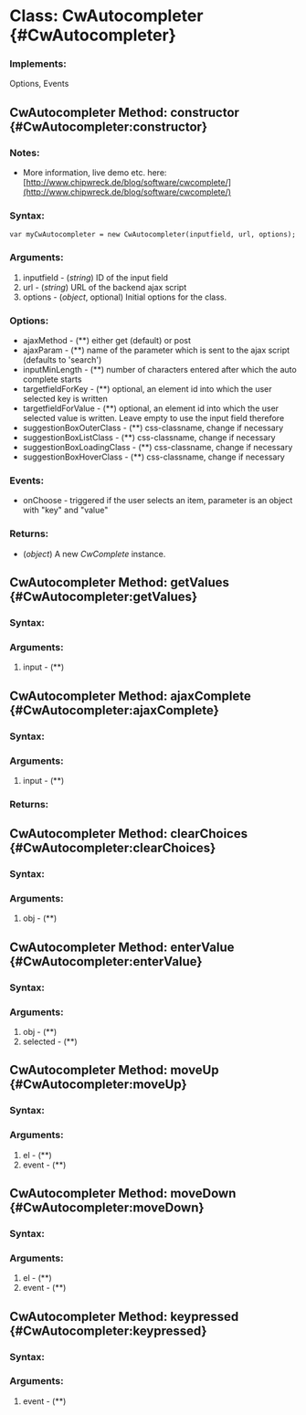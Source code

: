 Class: CwAutocompleter {#CwAutocompleter}
=========================================



### Implements:

Options, Events




CwAutocompleter Method: constructor {#CwAutocompleter:constructor}
-------------------------------------------------------------------

### Notes:

- More information, live demo etc. here: [http://www.chipwreck.de/blog/software/cwcomplete/](http://www.chipwreck.de/blog/software/cwcomplete/) 


### Syntax:

	var myCwAutocompleter = new CwAutocompleter(inputfield, url, options);

### Arguments:

1. inputfield - (*string*) ID of the input field
2. url - (*string*) URL of the backend ajax script
3. options - (*object*, optional) Initial options for the class.

### Options:

* ajaxMethod - (**) either get (default) or post
* ajaxParam - (**) name of the parameter which is sent to the ajax script (defaults to 'search')
* inputMinLength - (**) number of characters entered after which the auto complete starts
* targetfieldForKey - (**) optional, an element id into which the user selected key is written
* targetfieldForValue - (**) optional, an element id into which the user selected value is written. Leave empty to use the input field therefore
* suggestionBoxOuterClass - (**) css-classname, change if necessary
* suggestionBoxListClass - (**) css-classname, change if necessary
* suggestionBoxLoadingClass - (**) css-classname, change if necessary
* suggestionBoxHoverClass - (**) css-classname, change if necessary

### Events:

* onChoose - triggered if the user selects an item, parameter is an object with "key" and "value"

### Returns:

* (*object*) A new *CwComplete* instance.



CwAutocompleter Method: getValues {#CwAutocompleter:getValues}
---------------------------------------------------------------


### Syntax:



### Arguments:

1. input - (**)


CwAutocompleter Method: ajaxComplete {#CwAutocompleter:ajaxComplete}
---------------------------------------------------------------------


### Syntax:



### Arguments:

1. input - (**)

### Returns:





CwAutocompleter Method: clearChoices {#CwAutocompleter:clearChoices}
---------------------------------------------------------------------


### Syntax:



### Arguments:

1. obj - (**)


CwAutocompleter Method: enterValue {#CwAutocompleter:enterValue}
-----------------------------------------------------------------


### Syntax:



### Arguments:

1. obj - (**)
2. selected - (**)


CwAutocompleter Method: moveUp {#CwAutocompleter:moveUp}
---------------------------------------------------------


### Syntax:



### Arguments:

1. el - (**)
2. event - (**)


CwAutocompleter Method: moveDown {#CwAutocompleter:moveDown}
-------------------------------------------------------------


### Syntax:



### Arguments:

1. el - (**)
2. event - (**)


CwAutocompleter Method: keypressed {#CwAutocompleter:keypressed}
-----------------------------------------------------------------


### Syntax:



### Arguments:

1. event - (**)

